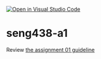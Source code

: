 [![Open in Visual Studio Code](https://classroom.github.com/assets/open-in-vscode-2e0aaae1b6195c2367325f4f02e2d04e9abb55f0b24a779b69b11b9e10269abc.svg)](https://classroom.github.com/online_ide?assignment_repo_id=17837642&assignment_repo_type=AssignmentRepo)
# seng438-a1

Review [the assignment 01 guideline](seng438-a1.md) 
